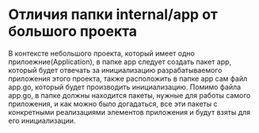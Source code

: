 # Отличия папки internal/app от большого проекта
В контексте небольшого проекта, который имеет одно прилоежние(Application),
в папке app следует создать пакет app, который будет отвечать за инициализацию
разрабатываемого приложения этого проекта, также расположить в папке app 
сам файл app.go, который будет производить инициализацию. Помимо файла app.go, 
в папке должны находится пакеты, нужные для работы самого приложения, и как можно
было догадаться, все эти пакеты с конкретными реализациями элементов приложения
и будут взяты для его инициализации.
